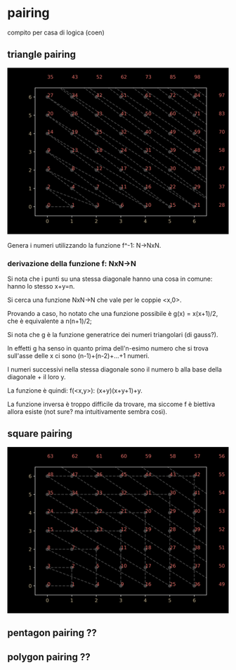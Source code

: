 # pairing
 compito per casa di logica (coen)
 
 ## triangle pairing
 ![triangle pairing picture](https://github.com/lucadonnoh/pairing/blob/master/trianglepairing.png?raw=true)
 
 Genera i numeri utilizzando la funzione f^-1: N->NxN.
 
 ### derivazione della funzione f: NxN->N
 Si nota che i punti su una stessa diagonale hanno una cosa in comune: hanno lo stesso x+y=n.
 
 Si cerca una funzione NxN->N che vale per le coppie <x,0>.
 
 Provando a caso, ho notato che una funzione possibile è g(x) = x(x+1)/2, che è equivalente a n(n+1)/2;
 
 Si nota che g è la funzione generatrice dei numeri triangolari (di gauss?).
 
 In effetti g ha senso in quanto prima dell'n-esimo numero che si trova sull'asse delle x ci sono (n-1)+(n-2)+...+1 numeri.
 
 I numeri successivi nella stessa diagonale sono il numero b alla base della diagonale + il loro y.
 
 La funzione è quindi: f(<x,y>): (x+y)(x+y+1)+y.
 
 La funzione inversa è troppo difficile da trovare, ma siccome f è biettiva allora esiste (not sure? ma intuitivamente sembra così).
 
 
 

## square pairing
![square pairing picture](https://github.com/lucadonnoh/pairing/blob/master/squarepairing.png?raw=true)

## pentagon pairing ??

## polygon pairing ??
